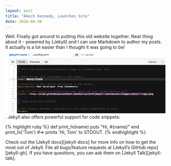 ```yaml
---
layout: post
title: "Akech Kennedy, Launches Site"
date: 2018-04-30
---
```

Well. Finally got around to putting this old website together. Neat thing about it - powered by [Jekyll] and I can use Markdown to author my posts. It actually is a lot easier than I thought it was going to be!<img src="/images/config.png" alt="drawing" width="700" height="200"/>.
Jekyll also offers powerful support for code snippets:

{% highlight ruby %}
def print_hi(name)
  puts "Hi, #{name}"
end
print_hi('Tom')
#=> prints 'Hi, Tom' to STDOUT.
{% endhighlight %}

Check out the [Jekyll docs][jekyll-docs] for more info on how to get the most out of Jekyll. File all bugs/feature requests at [Jekyll’s GitHub repo][jekyll-gh]. If you have questions, you can ask them on [Jekyll Talk][jekyll-talk].

